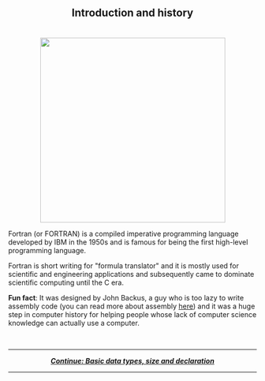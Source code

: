 ## <p align="center"> Introduction and history  </p>

<p align="center">
  <br />
  <img width="375" src="https://hackaday.com/wp-content/uploads/2015/10/fortran-card.jpg" />
</p>

Fortran (or FORTRAN) is a compiled imperative programming language developed by IBM in the 1950s and is famous for being the first high-level programming language.

Fortran is short writing for "formula translator" and it is mostly used for scientific and engineering applications and subsequently came to dominate scientific computing until the C era.

**Fun fact**: It was designed by John Backus, a guy who is too lazy to write assembly code (you can read more about assembly [here](https://wikipedia.org/wiki/Assembly_language)) and it was a huge step in computer history for helping people whose lack of computer science knowledge can actually use a computer.

<br/>

---

<p align="center">
  <em>
    <b>
      <a href="/tutorial/data.md">
        Continue: Basic data types, size and declaration
      </a>
    </b>
  </em>
</p>

---
